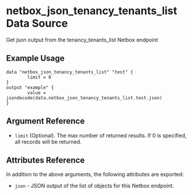 # netbox\_json\_tenancy\_tenants\_list Data Source

Get json output from the tenancy_tenants_list Netbox endpoint

## Example Usage

```hcl
data "netbox_json_tenancy_tenants_list" "test" {
        limit = 0
}
output "example" {
        value = jsondecode(data.netbox_json_tenancy_tenants_list.test.json)
}
```

## Argument Reference

* ``limit`` (Optional). The max number of returned results. If 0 is specified, all records will be returned.

## Attributes Reference

In addition to the above arguments, the following attributes are exported:
* ``json`` - JSON output of the list of objects for this Netbox endpoint.

